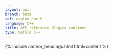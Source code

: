 ```yaml
---
layout: api
branch: beta
ref: engine_doc-h
language: C++
title: API reference (Engine runtime)
type: Defold C++
---
```

{% include anchor_headings.html html=content %}